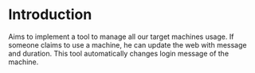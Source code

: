 # Introduction
 Aims to implement a tool to manage all our target machines usage.
 If someone claims to use a machine, he can update the web with message and duration.
 This tool automatically changes login message of the machine.


